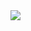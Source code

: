 <img src="https://github.com/mailk8811/LearningNotes/blob/master/IntroductiontoComputerNetworks/picture/1-1.jpg">
